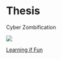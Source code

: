 # Thesis
Cyber Zombification

![]({{site.baseurl}}//Education.png)


[Learning if Fun](https://youtu.be/_1-43Bd7kPM)